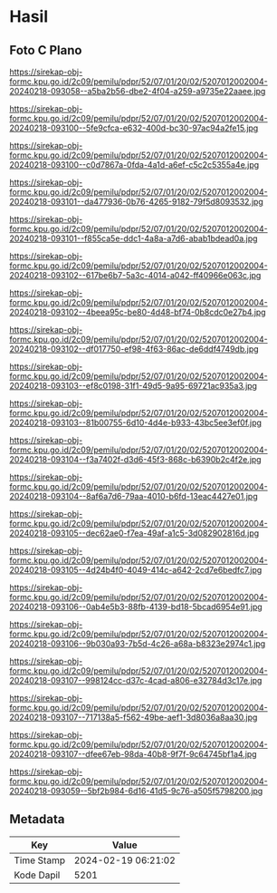 # Hasil

## Foto C Plano

https://sirekap-obj-formc.kpu.go.id/2c09/pemilu/pdpr/52/07/01/20/02/5207012002004-20240218-093058--a5ba2b56-dbe2-4f04-a259-a9735e22aaee.jpg

https://sirekap-obj-formc.kpu.go.id/2c09/pemilu/pdpr/52/07/01/20/02/5207012002004-20240218-093100--5fe9cfca-e632-400d-bc30-97ac94a2fe15.jpg

https://sirekap-obj-formc.kpu.go.id/2c09/pemilu/pdpr/52/07/01/20/02/5207012002004-20240218-093100--c0d7867a-0fda-4a1d-a6ef-c5c2c5355a4e.jpg

https://sirekap-obj-formc.kpu.go.id/2c09/pemilu/pdpr/52/07/01/20/02/5207012002004-20240218-093101--da477936-0b76-4265-9182-79f5d8093532.jpg

https://sirekap-obj-formc.kpu.go.id/2c09/pemilu/pdpr/52/07/01/20/02/5207012002004-20240218-093101--f855ca5e-ddc1-4a8a-a7d6-abab1bdead0a.jpg

https://sirekap-obj-formc.kpu.go.id/2c09/pemilu/pdpr/52/07/01/20/02/5207012002004-20240218-093102--617be6b7-5a3c-4014-a042-ff40966e063c.jpg

https://sirekap-obj-formc.kpu.go.id/2c09/pemilu/pdpr/52/07/01/20/02/5207012002004-20240218-093102--4beea95c-be80-4d48-bf74-0b8cdc0e27b4.jpg

https://sirekap-obj-formc.kpu.go.id/2c09/pemilu/pdpr/52/07/01/20/02/5207012002004-20240218-093102--df017750-ef98-4f63-86ac-de6ddf4749db.jpg

https://sirekap-obj-formc.kpu.go.id/2c09/pemilu/pdpr/52/07/01/20/02/5207012002004-20240218-093103--ef8c0198-31f1-49d5-9a95-69721ac935a3.jpg

https://sirekap-obj-formc.kpu.go.id/2c09/pemilu/pdpr/52/07/01/20/02/5207012002004-20240218-093103--81b00755-6d10-4d4e-b933-43bc5ee3ef0f.jpg

https://sirekap-obj-formc.kpu.go.id/2c09/pemilu/pdpr/52/07/01/20/02/5207012002004-20240218-093104--f3a7402f-d3d6-45f3-868c-b6390b2c4f2e.jpg

https://sirekap-obj-formc.kpu.go.id/2c09/pemilu/pdpr/52/07/01/20/02/5207012002004-20240218-093104--8af6a7d6-79aa-4010-b6fd-13eac4427e01.jpg

https://sirekap-obj-formc.kpu.go.id/2c09/pemilu/pdpr/52/07/01/20/02/5207012002004-20240218-093105--dec62ae0-f7ea-49af-a1c5-3d082902816d.jpg

https://sirekap-obj-formc.kpu.go.id/2c09/pemilu/pdpr/52/07/01/20/02/5207012002004-20240218-093105--4d24b4f0-4049-414c-a642-2cd7e6bedfc7.jpg

https://sirekap-obj-formc.kpu.go.id/2c09/pemilu/pdpr/52/07/01/20/02/5207012002004-20240218-093106--0ab4e5b3-88fb-4139-bd18-5bcad6954e91.jpg

https://sirekap-obj-formc.kpu.go.id/2c09/pemilu/pdpr/52/07/01/20/02/5207012002004-20240218-093106--9b030a93-7b5d-4c26-a68a-b8323e2974c1.jpg

https://sirekap-obj-formc.kpu.go.id/2c09/pemilu/pdpr/52/07/01/20/02/5207012002004-20240218-093107--998124cc-d37c-4cad-a806-e32784d3c17e.jpg

https://sirekap-obj-formc.kpu.go.id/2c09/pemilu/pdpr/52/07/01/20/02/5207012002004-20240218-093107--717138a5-f562-49be-aef1-3d8036a8aa30.jpg

https://sirekap-obj-formc.kpu.go.id/2c09/pemilu/pdpr/52/07/01/20/02/5207012002004-20240218-093107--dfee67eb-98da-40b8-9f7f-9c64745bf1a4.jpg

https://sirekap-obj-formc.kpu.go.id/2c09/pemilu/pdpr/52/07/01/20/02/5207012002004-20240218-093059--5bf2b984-6d16-41d5-9c76-a505f5798200.jpg


## Metadata

| Key        | Value               |
| ---------- | ------------------- |
| Time Stamp | 2024-02-19 06:21:02 |
| Kode Dapil | 5201                |



